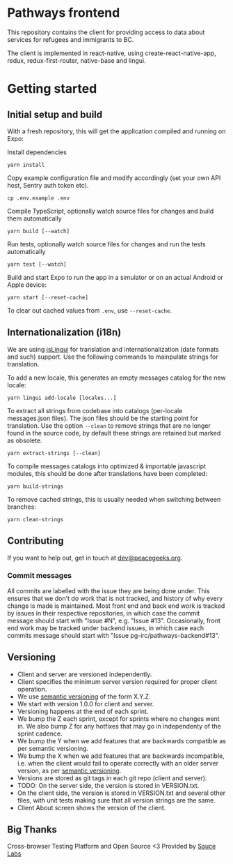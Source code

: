 # Pathways frontend

This repository contains the client for providing access to data about services for refugees and immigrants to BC.

The client is implemented in react-native, using create-react-native-app, redux, redux-first-router, native-base and lingui.

# Getting started

## Initial setup and build

With a fresh repository, this will get the application compiled and running on Expo:

Install dependencies

```
yarn install
```

Copy example configuration file and modify accordingly (set your own API host, Sentry auth token etc).
```
cp .env.example .env
```

Compile TypeScript, optionally watch source files for changes and build them automatically

```
yarn build [--watch]
```

Run tests, optionally watch source files for changes and run the tests automatically

```
yarn test [--watch]
```

Build and start Expo to run the app in a simulator or on an actual Android or Apple device:

```
yarn start [--reset-cache]
```

To clear out cached values from `.env`, use `--reset-cache`.

## Internationalization (i18n)

We are using [jsLingui](https://github.com/lingui/js-lingui) for translation and internationalization (date formats and such) support. Use the following commands to mainpulate strings for translation.

To add a new locale, this generates an empty messages catalog for the new locale:

```
yarn lingui add-locale [locales...]
```

To extract all strings from codebase into catalogs (per-locale messages.json files). The json files should be the starting point for translation. Use the option `--clean` to remove strings that are no longer found in the source code, by default these strings are retained but marked as obsolete.

```
yarn extract-strings [--clean]
```

To compile messages catalogs into optimized & importable javascript modules, this should be done after translations have been completed:

```
yarn build-strings
```

To remove cached strings, this is usually needed when switching between branches:

```
yarn clean-strings
```
## Contributing

If you want to help out, get in touch at dev@peacegeeks.org.

### Commit messages

All commits are labelled with the issue they are being done under. This ensures that we don't do work that is not tracked, and history of why every change is made is maintained. Most front end and back end work is tracked by issues in their respective repositories, in which case the commit message should start with "Issue #N", e.g. "Issue #13". Occasionally, front end work may be tracked under backend issues, in which case each commits message should start with "Issue pg-irc/pathways-backend#13".

## Versioning

* Client and server are versioned independently.
* Client specifies the minimum server version required for proper client operation.
* We use [semantic versioning](https://semver.org/) of the form X.Y.Z.
* We start with version 1.0.0 for client and server.
* Versioning happens at the end of each sprint.
* We bump the Z each sprint, except for sprints where no changes went in. We also bump Z for any hotfixes that may go in independenty of the sprint cadence.
* We bump the Y when we add features that are backwards compatible as per semantic versioning.
* We bump the X when we add features that are backwards incompatible, i.e. when the client would fail to operate correctly with an older server version, as per [semantic versioning](https://semver.org/).
* Versions are stored as git tags in each git repo (client and server).
* TODO: On the server side, the version is stored in VERSION.txt.
* On the client side, the version is stored in VERSION.txt and several other files, with unit tests making sure that all version strings are the same.
* Client About screen shows the version of the client.

## Big Thanks

Cross-browser Testing Platform and Open Source <3 Provided by [Sauce Labs][SauceLabsURL]

[SauceLabsURL]: https://saucelabs.com
